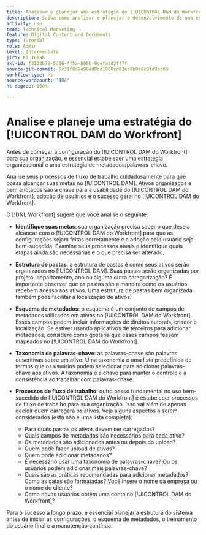 ```yaml
---
title: Analisar e planejar uma estratégia do [!UICONTROL DAM do Workfront]
description: Saiba como analisar e planejar o desenvolvimento de uma estratégia do [!UICONTROL DAM do Workfront].
activity: use
team: Technical Marketing
feature: Digital Content and Documents
type: Tutorial
role: Admin
level: Intermediate
jira: KT-10086
exl-id: f2132b79-5d36-4f5a-b06b-9cefa3d2ff7f
source-git-commit: 6c31f8d2e98ad8cd1880cd03ec0b0e6c0fd9ec09
workflow-type: ht
source-wordcount: '404'
ht-degree: 100%

---
```


# Analise e planeje uma estratégia do [!UICONTROL DAM do Workfront] 

Antes de começar a configuração do [!UICONTROL DAM do Workfront] para sua organização, é essencial estabelecer uma estratégia organizacional e uma estratégia de metadados/palavras-chave.

Analise seus processos de fluxo de trabalho cuidadosamente para que possa alcançar suas metas no [!UICONTROL DAM]. Ativos organizados e bem anotados são a chave para a usabilidade do [!UICONTROL DAM do Workfront], adoção de usuários e o sucesso geral no [!UICONTROL DAM do Workfront].

O [!DNL Workfront] sugere que você analise o seguinte:

* **Identifique suas metas**: sua organização precisa saber o que deseja alcançar com o [!UICONTROL DAM do Workfront] para que as configurações sejam feitas corretamente e a adoção pelo usuário seja bem-sucedida. Examine seus processos atuais e identifique quais etapas ainda são necessárias e o que precisa ser alterado.
* **Estrutura de pastas**: a estrutura de pastas é como seus ativos serão organizados no [!UICONTROL DAM]. Suas pastas serão organizadas por projeto, departamento, ano ou alguma outra categorização? É importante observar que as pastas são a maneira como os usuários recebem acesso aos ativos. Uma estrutura de pastas bem organizada também pode facilitar a localização de ativos.
* **Esquema de metadados**: o esquema é um conjunto de campos de metadados utilizados em ativos no [!UICONTROL DAM do Workfront]. Esses campos podem incluir informações de direitos autorais, criador e localização. Se estiver usando aplicativos de terceiros para adicionar metadados, considere como gostaria que esses campos fossem mapeados no [!UICONTROL DAM do Workfront].
* **Taxonomia de palavras-chave**: as palavras-chave são palavras descritivas sobre um ativo. Uma taxonomia é uma lista predefinida de termos que os usuários podem selecionar para adicionar palavras-chave aos ativos. A taxonomia é a chave para manter o controle e a consistência ao trabalhar com palavras-chave.
* **Processos de fluxo de trabalho**: outro passo fundamental no uso bem-sucedido do [!UICONTROL DAM do Workfront] é estabelecer processos de fluxo de trabalho para sua organização. Isso vai além de apenas decidir quem carregará os ativos. Veja alguns aspectos a serem considerados (esta não é uma lista completa):

   * Para quais pastas os ativos devem ser carregados?
   * Quais campos de metadados são necessários para cada ativo?
   * Os metadados são adicionados antes ou depois do upload?
   * Quem pode fazer upload de ativos?
   * Quem pode adicionar metadados?
   * É necessário usar uma taxonomia de palavras-chave? Ou os usuários podem adicionar mais palavras-chave?
   * Quais são as práticas recomendadas para adicionar metadados? Como as datas são formatadas? Você insere o nome da empresa ou o nome do cliente?
   * Como novos usuários obtêm uma conta no [!UICONTROL DAM do Workfront]?

Para o sucesso a longo prazo, é essencial planejar a estrutura do sistema antes de iniciar as configurações, o esquema de metadados, o treinamento do usuário final e a manutenção contínua.
